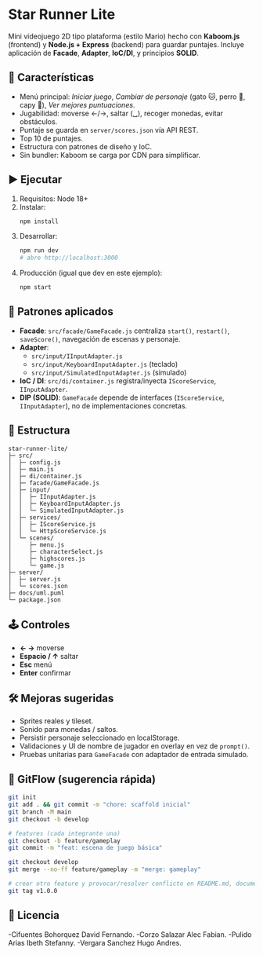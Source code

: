 
# Star Runner Lite

Mini videojuego 2D tipo plataforma (estilo Mario) hecho con **Kaboom.js** (frontend) y **Node.js + Express** (backend) para guardar puntajes. Incluye aplicación de **Facade**, **Adapter**, **IoC/DI**, y principios **SOLID**.


## 🎯 Características
- Menú principal: *Iniciar juego*, *Cambiar de personaje* (gato 🐱, perro 🐶, capy 🦫), *Ver mejores puntuaciones*.
- Jugabilidad: moverse ←/→, saltar (␣), recoger monedas, evitar obstáculos.
- Puntaje se guarda en `server/scores.json` vía API REST.
- Top 10 de puntajes.
- Estructura con patrones de diseño y IoC.
- Sin bundler: Kaboom se carga por CDN para simplificar.

## ▶️ Ejecutar
1. Requisitos: Node 18+
2. Instalar:
   ```bash
   npm install
   ```
3. Desarrollar:
   ```bash
   npm run dev
   # abre http://localhost:3000
   ```
4. Producción (igual que dev en este ejemplo):
   ```bash
   npm start
   ```

## 🧩 Patrones aplicados
- **Facade**: `src/facade/GameFacade.js` centraliza `start()`, `restart()`, `saveScore()`, navegación de escenas y personaje.
- **Adapter**:
  - `src/input/IInputAdapter.js`
  - `src/input/KeyboardInputAdapter.js` (teclado)
  - `src/input/SimulatedInputAdapter.js` (simulado)
- **IoC / DI**: `src/di/container.js` registra/inyecta `IScoreService`, `IInputAdapter`.
- **DIP (SOLID)**: `GameFacade` depende de interfaces (`IScoreService`, `IInputAdapter`), no de implementaciones concretas.

## 📁 Estructura
```
star-runner-lite/
├─ src/
│  ├─ config.js
│  ├─ main.js
│  ├─ di/container.js
│  ├─ facade/GameFacade.js
│  ├─ input/
│  │  ├─ IInputAdapter.js
│  │  ├─ KeyboardInputAdapter.js
│  │  └─ SimulatedInputAdapter.js
│  ├─ services/
│  │  ├─ IScoreService.js
│  │  └─ HttpScoreService.js
│  └─ scenes/
│     ├─ menu.js
│     ├─ characterSelect.js
│     ├─ highscores.js
│     └─ game.js
├─ server/
│  ├─ server.js
│  └─ scores.json
├─ docs/uml.puml
└─ package.json
```

## 🕹 Controles
- **← →** moverse
- **Espacio / ↑** saltar
- **Esc** menú
- **Enter** confirmar

## 🛠 Mejoras sugeridas
- Sprites reales y tileset.
- Sonido para monedas / saltos.
- Persistir personaje seleccionado en localStorage.
- Validaciones y UI de nombre de jugador en overlay en vez de `prompt()`.
- Pruebas unitarias para `GameFacade` con adaptador de entrada simulado.

## 🔀 GitFlow (sugerencia rápida)
```bash
git init
git add . && git commit -m "chore: scaffold inicial"
git branch -M main
git checkout -b develop

# features (cada integrante una)
git checkout -b feature/gameplay
git commit -m "feat: escena de juego básica"

git checkout develop
git merge --no-ff feature/gameplay -m "merge: gameplay"

# crear otro feature y provocar/resolver conflicto en README.md, documentar
git tag v1.0.0
```

## 📜 Licencia
-Cifuentes Bohorquez David Fernando.
-Corzo Salazar Alec Fabian.
-Pulido Arias Ibeth Stefanny.
-Vergara Sanchez Hugo Andres.

